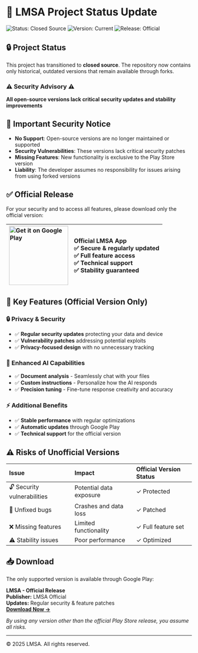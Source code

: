 # 📱 LMSA Project Status Update

![Status: Closed Source](https://img.shields.io/badge/Status-Closed%20Source-red)
![Version: Current](https://img.shields.io/badge/Version-Current-green)
![Release: Official](https://img.shields.io/badge/Release-Official%20Only-blue)

## 🔒 Project Status

This project has transitioned to **closed source**. The repository now contains only historical, outdated versions that remain available through forks.

### ⚠️ Security Advisory ⚠️
  
**All open-source versions lack critical security updates and stability improvements**

## 🛑 Important Security Notice

- **No Support**: Open-source versions are no longer maintained or supported
- **Security Vulnerabilities**: These versions lack critical security patches
- **Missing Features**: New functionality is exclusive to the Play Store version
- **Liability**: The developer assumes no responsibility for issues arising from using forked versions

## ✅ Official Release

For your security and to access all features, please download only the official version:

| <a href="https://play.google.com/store/apps/details?id=com.lmsa.app"><img src="https://i.ibb.co/qH7rhGz/google-play-icon-transparent-5.png" alt="Get it on Google Play" width="160"></a> | **Official LMSA App**<br>✅ Secure & regularly updated<br>✅ Full feature access<br>✅ Technical support<br>✅ Stability guaranteed |
|:---|:---|

## 🌟 Key Features (Official Version Only)

### 🔒 Privacy & Security
- ✅ **Regular security updates** protecting your data and device
- ✅ **Vulnerability patches** addressing potential exploits
- ✅ **Privacy-focused design** with no unnecessary tracking

### 🤖 Enhanced AI Capabilities
- ✅ **Document analysis** - Seamlessly chat with your files
- ✅ **Custom instructions** - Personalize how the AI responds
- ✅ **Precision tuning** - Fine-tune response creativity and accuracy

### ⚡ Additional Benefits
- ✅ **Stable performance** with regular optimizations
- ✅ **Automatic updates** through Google Play
- ✅ **Technical support** for the official version

## ⚠️ Risks of Unofficial Versions

| Issue | Impact | Official Version Status |
|:---|:---|:---|
| 🔓 Security vulnerabilities | Potential data exposure | ✓ Protected |
| 🐛 Unfixed bugs | Crashes and data loss | ✓ Patched |
| ❌ Missing features | Limited functionality | ✓ Full feature set |
| ⚠️ Stability issues | Poor performance | ✓ Optimized |

## 📥 Download

The only supported version is available through Google Play:

**LMSA - Official Release**<br>
**Publisher:** LMSA Official<br>
**Updates:** Regular security & feature patches<br>
[**Download Now →**](https://play.google.com/store/apps/details?id=com.lmsa.app)

*By using any version other than the official Play Store release, you assume all risks.*

---

© 2025 LMSA. All rights reserved.

